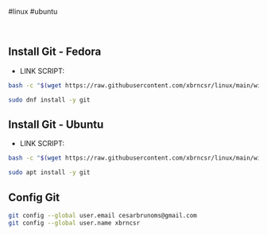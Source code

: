#linux #ubuntu 

&nbsp;

## Install Git - Fedora
* LINK SCRIPT:
```bash
bash -c "$(wget https://raw.githubusercontent.com/xbrncsr/linux/main/wiki/install_git/install_git_fedora.sh -O -)"

```

```bash
sudo dnf install -y git

```

## Install Git - Ubuntu
* LINK SCRIPT:
```bash
bash -c "$(wget https://raw.githubusercontent.com/xbrncsr/linux/main/wiki/install_git/install_git_ubuntu.sh -O -)"

```

```bash
sudo apt install -y git

```

## Config Git
```bash
git config --global user.email cesarbrunoms@gmail.com
git config --global user.name xbrncsr

```